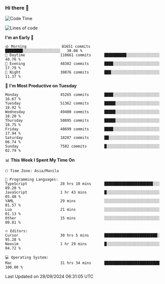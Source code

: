 ### Hi there 👋

<!--START_SECTION:waka-->
![Code Time](http://img.shields.io/badge/Code%20Time-5%2C603%20hrs%2027%20mins-blue)

![Lines of code](https://img.shields.io/badge/From%20Hello%20World%20I%27ve%20Written-119.9%20million%20lines%20of%20code-blue)

**I'm an Early 🐤** 

```text
🌞 Morning                81651 commits       ████████░░░░░░░░░░░░░░░░░   30.08 % 
🌆 Daytime                110661 commits      ██████████░░░░░░░░░░░░░░░   40.76 % 
🌃 Evening                48302 commits       ████░░░░░░░░░░░░░░░░░░░░░   17.79 % 
🌙 Night                  30876 commits       ███░░░░░░░░░░░░░░░░░░░░░░   11.37 % 
```
📅 **I'm Most Productive on Tuesday** 

```text
Monday                   45265 commits       ████░░░░░░░░░░░░░░░░░░░░░   16.67 % 
Tuesday                  51362 commits       █████░░░░░░░░░░░░░░░░░░░░   18.92 % 
Wednesday                49400 commits       █████░░░░░░░░░░░░░░░░░░░░   18.20 % 
Thursday                 50895 commits       █████░░░░░░░░░░░░░░░░░░░░   18.75 % 
Friday                   48699 commits       ████░░░░░░░░░░░░░░░░░░░░░   17.94 % 
Saturday                 18287 commits       ██░░░░░░░░░░░░░░░░░░░░░░░   06.74 % 
Sunday                   7582 commits        █░░░░░░░░░░░░░░░░░░░░░░░░   02.79 % 
```


📊 **This Week I Spent My Time On** 

```text
🕑︎ Time Zone: Asia/Manila

💬 Programming Languages: 
TypeScript               28 hrs 10 mins      ██████████████████████░░░   89.20 % 
JavaScript               1 hr 43 mins        █░░░░░░░░░░░░░░░░░░░░░░░░   05.48 % 
YAML                     29 mins             ░░░░░░░░░░░░░░░░░░░░░░░░░   01.57 % 
Lua                      21 mins             ░░░░░░░░░░░░░░░░░░░░░░░░░   01.13 % 
Other                    15 mins             ░░░░░░░░░░░░░░░░░░░░░░░░░   00.81 % 

🔥 Editors: 
Cursor                   30 hrs 5 mins       ████████████████████████░   95.28 % 
Neovim                   1 hr 29 mins        █░░░░░░░░░░░░░░░░░░░░░░░░   04.72 % 

💻 Operating System: 
Mac                      31 hrs 34 mins      █████████████████████████   100.00 % 
```


 Last Updated on 28/09/2024 06:31:05 UTC
<!--END_SECTION:waka-->


<!--
**rad182/rad182** is a ✨ _special_ ✨ repository because its `README.md` (this file) appears on your GitHub profile.

Here are some ideas to get you started:

- 🔭 I’m currently working on ...
- 🌱 I’m currently learning ...
- 👯 I’m looking to collaborate on ...
- 🤔 I’m looking for help with ...
- 💬 Ask me about ...
- 📫 How to reach me: ...
- 😄 Pronouns: ...
- ⚡ Fun fact: ...
-->
